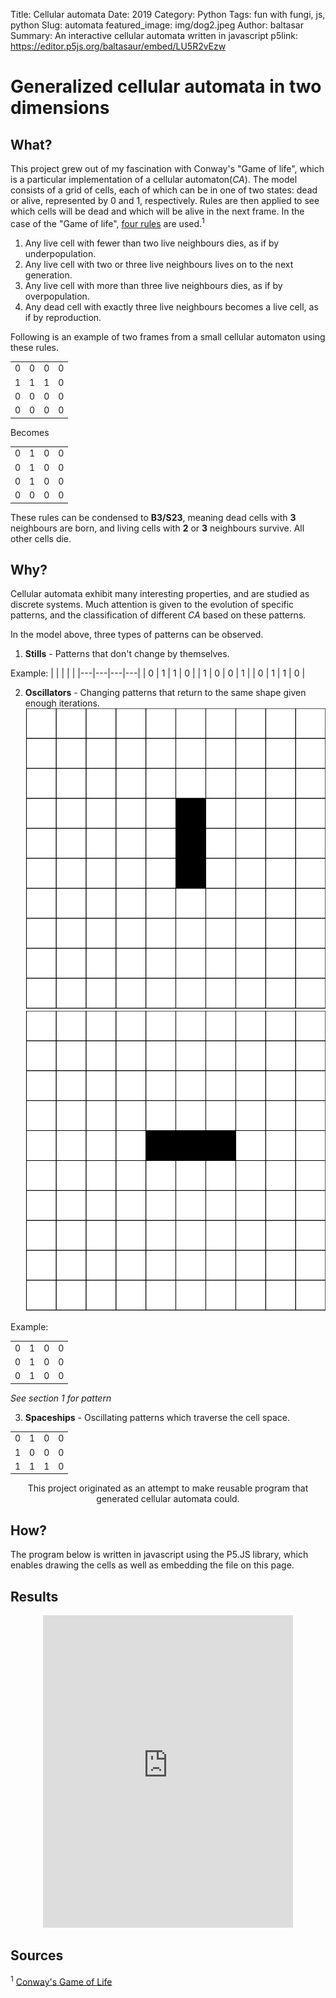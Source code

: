 Title: Cellular automata
Date: 2019
Category: Python
Tags: fun with fungi, js, python
Slug: automata
featured_image: img/dog2.jpeg
Author: baltasar
Summary: An interactive cellular automata written in javascript 
p5link: https://editor.p5js.org/baltasaur/embed/LU5R2vEzw

# Generalized cellular automata in two dimensions

## What?

This project grew out of my fascination with Conway's "Game of life", which is a particular implementation of a cellular automaton(*CA*). The model consists of a grid of cells, each of which can be in one of two states: dead or alive, represented by 0 and 1, respectively. Rules are then applied to see which cells will be dead and which will be alive in the next frame. In the case of the "Game of life", [four rules](https://en.wikipedia.org/wiki/Conway%27s_Game_of_Life#Rules) are used.<sup>1</sup>  

1. Any live cell with fewer than two live neighbours dies, as if by underpopulation.
2. Any live cell with two or three live neighbours lives on to the next generation.
3. Any live cell with more than three live neighbours dies, as if by overpopulation.
4. Any dead cell with exactly three live neighbours becomes a live cell, as if by reproduction.

Following is an example of two frames from a small cellular automaton using these rules.

|   |   |   |   |
|---|---|---|---|
| 0 | 0 | 0 | 0 |
| 1 | 1 | 1 | 0 |
| 0 | 0 | 0 | 0 |
| 0 | 0 | 0 | 0 |

Becomes

|   |   |   |   |
|---|---|---|---|
| 0 | 1 | 0 | 0 |
| 0 | 1 | 0 | 0 |
| 0 | 1 | 0 | 0 |
| 0 | 0 | 0 | 0 |

These rules can be condensed to **B3/S23**, meaning dead cells with **3** neighbours are born, and living cells with **2** or **3** neighbours survive. All other cells die.  


## Why?
Cellular automata exhibit many interesting properties, and are studied as discrete systems. Much attention is given to the evolution of specific patterns, and the classification of different *CA* based on these patterns.

In the model above, three types of patterns can be observed.

1. **Stills** - Patterns that don't change by themselves.

Example:
|   |   |   |   |
|---|---|---|---|
| 0 | 1 | 1 | 0 |
| 1 | 0 | 0 | 1 |
| 0 | 1 | 1 | 0 |

    
2. **Oscillators** - Changing patterns that return to the same shape given enough iterations.  
![](../img/Oscillator1.png)
![](../img/Oscillator2.png)

Example:

|   |   |   |   |
|---|---|---|---|
| 0 | 1 | 0 | 0 |
| 0 | 1 | 0 | 0 |
| 0 | 1 | 0 | 0 |

*See section 1 for pattern*

3. **Spaceships** - Oscillating patterns which traverse the cell space.

|   |   |   |   |
|---|---|---|---|
| 0 | 1 | 0 | 0 |
| 1 | 0 | 0 | 0 |
| 1 | 1 | 1 | 0 |

<p style="text-align:center">	
This project originated as an attempt to make reusable program that generated cellular automata could.
</p>

## How?
The program below is written in javascript using the P5.JS library, which enables drawing the cells as well as embedding the file on this page.

## Results
<p style="text-align:center">	
<iframe style="width:400px; height: 500px; overflow: hidden;"  scrolling="no" frameborder="0" src="https://editor.p5js.org/baltasaur/embed/LU5R2vEzw"></iframe> 
</p>

## Sources
<sup>1</sup> [Conway's Game of Life](https://en.wikipedia.org/wiki/Conway%27s_Game_of_Life)
